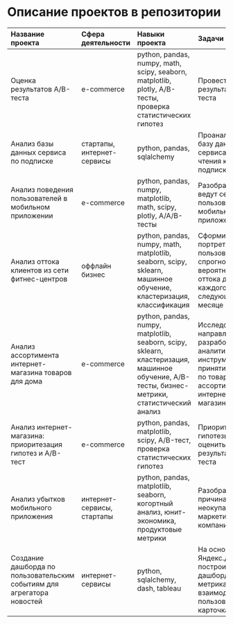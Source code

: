 # Описание проектов в репозитории
| Название проекта | Сфера деятельности | Навыки проекта | Задачи проекта | Ссылка |
| :--------------- | :------- | :------- | :--------------- | :----- |
| Оценка результатов А/В-теста | e-commerce | python, pandas, numpy, math, scipy, seaborn, matplotlib, plotly, A/B-тесты, проверка статистических гипотез | Провести оценку результатов А/В-теста | [AB_test_project][1] |
| Анализ базы данных сервиса по подписке | стартапы, интернет-сервисы | python, pandas, sqlalchemy | Проанализировать базу данных сервиса для чтения книг по подписке | [SQL_project][2] |
| Анализ поведения пользователей в мобильном приложении | e-commerce | python, pandas, numpy, matplotlib, math, scipy, plotly, A/A/B-тесты | Разобраться как ведут себя пользователи мобильного приложения | [app_analysis][3] |
| Анализ оттока клиентов из сети фитнес-центров | оффлайн бизнес | python, pandas, numpy, math, matplotlib, seaborn, scipy, sklearn, машинное обучение, кластеризация, классификация | Сформировать портреты пользователей и спрогнозировать вероятность оттока для каждого клиента в следующем месяце | [gym_analysis][4] |
| Анализ ассортимента интернет-магазина товаров для дома | e-commerce | python, pandas, numpy, matplotlib, seaborn, scipy, sklearn, кластеризация, машинное обучение, А/В-тесты, бизнес-метрики, статистический анализ  | Исследование направлено на разработку аналитических инструментов для принятия решений по товарному ассортименту интернет-магазина | [online_store_analysis][5] |
| Анализ интернет-магазина: приоритезация гипотез и A/B-тест | e-commerce | python, pandas, matplotlib, scipy, A/B-тест, проверка статистических гипотез | Приоритезировать гипотезы и оценить результаты А/В-теста | [online_store_analysis_AB_test][6] |
| Анализ убытков мобильного приложения | интернет-сервисы, стартапы | python, pandas, matplotlib, seaborn, когортный анализ, юнит-экономика, продуктовые метрики | Разобраться в причинах неокупаемости маркетинговой компании | [procrastination_app_analysis][7] |
| Создание дашборда по пользовательским событиям для агрегатора новостей | интернет-сервисы | python, sqlalchemy, dash, tableau | На основе данных Яндекс.Дзен построить дашборд с метриками взаимодействия пользователей с карточками статей | [tableau_project][8] |

[1]:https://github.com/baconanna/Portfolio/blob/main/AB_test_project/
[2]:https://github.com/baconanna/Portfolio/blob/main/SQL_project/
[3]:https://github.com/baconanna/Portfolio/blob/main/app_analysis/
[4]:https://github.com/baconanna/Portfolio/blob/main/gym_analysis/
[5]:https://github.com/baconanna/Portfolio/tree/main/online_store_analysis
[6]:https://github.com/baconanna/Portfolio/tree/main/online_store_analysis_AB_test
[7]:https://github.com/baconanna/Portfolio/tree/main/procrastination_app_analysis
[8]:https://github.com/baconanna/Portfolio/tree/main/tableau_project
